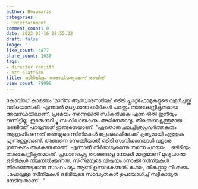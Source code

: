 ```yaml
---
author: Beaumaris
categories:
- Entertainment
comment_count: 0
date: 2022-03-16 08:55:32
draft: false
image: ''
like_count: 4877
share_count: 1630
tags:
- director ranjith
- ott platform
title: ഒടിടിയിലും താരാധിപത്യമെന്ന് രഞ്ജിത്
view_count: 79098
---
```


കോവിഡ് കാരണം 'മാറിയ ആസ്വാദനശീലം' ഒടിടി പ്ലാറ്റ്ഫോമുകളുടെ വളർച്ചയ്ക്ക് വഴിയൊരുക്കി. എന്നാൽ മുഖ്യധാരാ ഒടിടികൾ പലതും താരകേന്ദ്രീകൃതമായ അവസ്ഥയിലാണ്. പ്രമേയം നന്നെങ്കിൽ സ്വീകരിക്കുക എന്ന രീതി ഇനിയും വന്നിട്ടില്ല. ഇതേക്കുറിച്ചു സംവിധായകനും അഭിനേതാവും തിരക്കഥാകൃത്തുമായ രഞ്ജിത്ത് പറയുന്നത് ഇങ്ങനെയാണ്. "ഏതൊരു ചലച്ചിത്രപ്രവർത്തകരും ആഗ്രഹിക്കുന്നത് തങ്ങളുടെ സിനിമകൾ പ്രേക്ഷകരിലേക്ക് കൃത്യമായി എത്തുക എന്നുള്ളതാണ്. അങ്ങനെ നോക്കിയാൽ ഒടിടി സംവിധാനങ്ങൾ വളരെ ഗുണകരം ആകേണ്ടതാണ്. എന്നാൽ നിർഭാഗ്യമെന്നു തന്നെ പറയാം... ഒടിടിയും താരകേന്ദ്രീകൃതമാണ്. പ്രധാനപ്പെട്ട താരങ്ങളെ നോക്കി മാത്രമാണ് മുഖ്യധാരാ ഒടിടികൾ നിലനിൽക്കുന്നത്. സിനിമയുടെ വിഷയം നോക്കി സിനിമകൾ തിരഞ്ഞെടുക്കുന്ന സാഹചര്യം ആണ് ഉണ്ടാകേണ്ടത്. ഹോം, തിങ്കളാഴ്ച നിശ്ചയം ..പോലുള്ള സിനിമകൾ ഒടിടിയുടെ സാദ്ധ്യതകൾ ഉപയോഗിച്ച് സ്വീകാര്യത നേടിയതാണ് . "